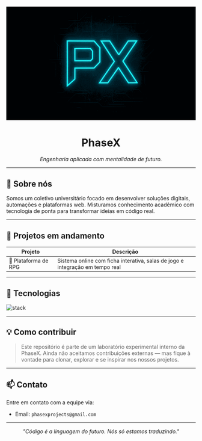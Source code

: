 <p align="center">
  <img src="https://github.com/Phasex-arch/Phasex-arch/blob/main/phasex_banner_smooth_loop.gif" width="800" alt="PhaseX Logo"/>
</p>

<h1 align="center">
  <strong>PhaseX</strong>
</h1>

<p align="center">
  <i>Engenharia aplicada com mentalidade de futuro.</i>
</p>

---

## 🧪 Sobre nós

Somos um coletivo universitário focado em desenvolver soluções digitais, automações e plataformas web. Misturamos conhecimento acadêmico com tecnologia de ponta para transformar ideias em código real.

---

## 🚧 Projetos em andamento

| Projeto       | Descrição                                                                 |
|--------------|---------------------------------------------------------------------------|
| 🧙 Plataforma de RPG | Sistema online com ficha interativa, salas de jogo e integração em tempo real |

---

## 🧰 Tecnologias

<div style="display: flex; gap: 10px; flex-wrap: wrap;">
  <img src="https://skillicons.dev/icons?i=java,go,js,py,nodejs,unity,git,github,docker,mongodb" alt="stack"/>
</div>

---

## 💡 Como contribuir

> Este repositório é parte de um laboratório experimental interno da PhaseX. Ainda não aceitamos contribuições externas — mas fique à vontade para clonar, explorar e se inspirar nos nossos projetos.

---

## 📫 Contato

Entre em contato com a equipe via:
- Email: `phasexprojects@gmail.com`

---

<p align="center">
  <i>"Código é a linguagem do futuro. Nós só estamos traduzindo."</i>
</p>

